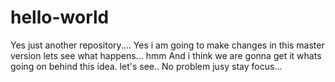 # hello-world
Yes just another repository....
Yes i am going to make changes in this master version lets see what happens... hmm
And i think we are gonna get it whats going on behind this idea. let's see.. No problem jusy stay focus...
